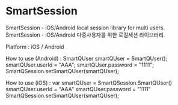 # SmartSession

SmartSession - iOS/Android local session library for multi users.
SmartSession - iOS/Android 다중사용자를 위한 로컬세션 라이브러리.

Platform : 
iOS / Android 

How to use (Android) :
  SmartQUser smartQUser = SmartQUser();
  smartQUser.userId = "AAA";
  smartQUser.password = "1111";
  SmartQSession.setSmartQUser(smartQUser);

How to use (iOS) :
  var smartQUser = SmartQSession.SmartQUser()
  smartQUser.userId = "AAA"
  smartQUser.password = "1111"
  SmartQSession.setSmartQUser(smartQUser);
